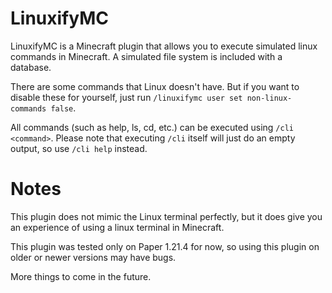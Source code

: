 # LinuxifyMC
LinuxifyMC is a Minecraft plugin that allows you to execute simulated linux commands in Minecraft.
A simulated file system is included with a database.

There are some commands that Linux doesn't have. But if you want to disable these for yourself, just run `/linuxifymc user set non-linux-commands false`.

All commands (such as help, ls, cd, etc.) can be executed using `/cli <command>`. Please note that executing `/cli` itself will just do an empty output, so use `/cli help` instead.

# Notes
This plugin does not mimic the Linux terminal perfectly, but it does give you an experience of using a linux terminal in Minecraft.

This plugin was tested only on Paper 1.21.4 for now, so using this plugin on older or newer versions may have bugs.

More things to come in the future.